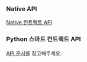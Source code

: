 

### Native API

[Native 컨트랙트 API](https://github.com/ontio/ontology/blob/master/docs/specifications/native_contract/paramapi.md).

### Python 스마트 컨트랙트 API

[API 문서](https://apidoc.ont.io/smartcontract/)를 참고해주세요.
